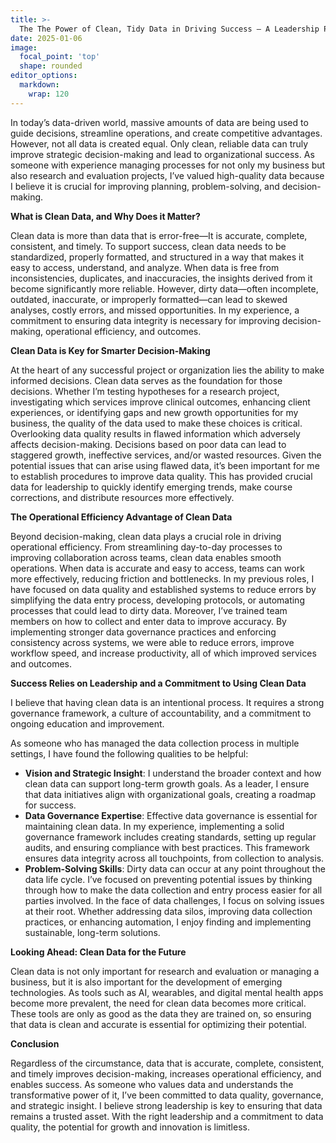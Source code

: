 ```yaml
---
title: >-
  The The Power of Clean, Tidy Data in Driving Success – A Leadership Perspective
date: 2025-01-06
image:
  focal_point: 'top'
  shape: rounded
editor_options: 
  markdown: 
    wrap: 120
---
```




<!--more-->

In today’s data-driven world, massive amounts of data are being used to guide decisions, 
streamline operations, and create competitive advantages. However, not all data is created equal. 
Only clean, reliable data can truly improve strategic decision-making and lead to organizational success. 
As someone with experience managing processes for not only my business but also research and evaluation projects, 
I’ve valued high-quality data because I believe it is crucial for improving planning, problem-solving, and decision-making. 

**What is Clean Data, and Why Does it Matter?**

Clean data is more than data that is error-free—It is accurate, complete, consistent, and timely. 
To support success, clean data needs to be standardized, properly formatted, and structured 
in a way that makes it easy to access, understand, and analyze. When data is free from inconsistencies, 
duplicates, and inaccuracies, the insights derived from it become significantly more reliable. 
However, dirty data—often incomplete, outdated, inaccurate, or improperly formatted—can lead to skewed analyses, 
costly errors, and missed opportunities. In my experience, a commitment to ensuring data integrity is necessary 
for improving decision-making, operational efficiency, and outcomes.

**Clean Data is Key for Smarter Decision-Making**

At the heart of any successful project or organization lies the ability to make informed decisions. 
Clean data serves as the foundation for those decisions. Whether I’m testing hypotheses for a research project, 
investigating which services improve clinical outcomes, enhancing client experiences, or identifying gaps and new 
growth opportunities for my business, the quality of the data used to make these choices is critical. 
Overlooking data quality results in flawed information which adversely affects decision-making. 
Decisions based on poor data can lead to staggered growth, ineffective services, and/or wasted resources. 
Given the potential issues that can arise using flawed data, it’s been important for me to establish procedures 
to improve data quality. This has provided crucial data for leadership to quickly identify emerging trends, 
make course corrections, and distribute resources more effectively. 

**The Operational Efficiency Advantage of Clean Data**

Beyond decision-making, clean data plays a crucial role in driving operational efficiency. 
From streamlining day-to-day processes to improving collaboration across teams, clean data enables  smooth operations. 
When data is accurate and easy to access, teams can work more effectively, reducing friction and bottlenecks. 
In my previous roles, I have focused on data quality and established systems to reduce errors by simplifying the 
data entry process, developing protocols, or automating processes that could lead to dirty data. 
Moreover, I’ve trained team members on how to collect and enter data to improve accuracy. 
By implementing stronger data governance practices and enforcing consistency across systems, 
we were able to reduce errors, improve workflow speed, and increase productivity, all of which improved services and outcomes.

**Success Relies on Leadership and a Commitment to Using Clean Data**

I believe that having clean data is an intentional process. It requires a strong governance framework, 
a culture of accountability, and a commitment to ongoing education and improvement. 

As someone who has managed the data collection process in multiple settings, 
I have found the following qualities to be helpful:

- **Vision and Strategic Insight**: I understand the broader context and how clean data can support long-term growth goals. As a leader, I ensure that data initiatives align with organizational goals, creating a roadmap for success.
- **Data Governance Expertise**: Effective data governance is essential for maintaining clean data. In my experience, implementing a solid governance framework includes creating standards, setting up regular audits, and ensuring compliance with best practices. This framework ensures data integrity across all touchpoints, from collection to analysis.
- **Problem-Solving Skills**: Dirty data can occur at any point throughout the data life cycle. I’ve focused on preventing potential issues by thinking through how to make the data collection and entry process easier for all parties involved. In the face of data challenges, I focus on solving issues at their root. Whether addressing data silos, improving data collection practices, or enhancing automation, I enjoy finding and implementing sustainable, long-term solutions.

**Looking Ahead: Clean Data for the Future**

Clean data is not only important for research and evaluation or managing a business, 
but it is also important for the development of emerging technologies. 
As tools such as AI, wearables, and digital mental health apps become more prevalent, 
the need for clean data becomes more critical. These tools are only as good as the data they are trained on, 
so ensuring that data is clean and accurate is essential for optimizing their potential.

**Conclusion**

Regardless of the circumstance, data that is accurate, complete, consistent, and 
timely improves decision-making, increases operational efficiency, and enables success. 
As someone who values data and understands the transformative power of it, 
I’ve been committed to data quality, governance, and strategic insight. I believe strong leadership is
key to ensuring that data remains a trusted asset. With the right leadership and a commitment to data quality, 
the potential for growth and innovation is limitless.



